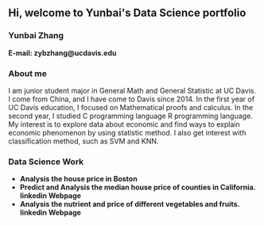 <h2> Hi, welcome to Yunbai's Data Science portfolio </h2>
<h3>  Yunbai Zhang </h3>
<strong> E-mail: zybzhang@ucdavis.edu</strong>
<h3> About me </h3>
 I am junior student major in General Math and General Statistic at UC Davis. I come from China, and I have come to Davis since 2014.  In the first year of UC Davis education, I focused on Mathematical proofs and calculus. In the second year, I studied C programming language R programming language. My interest is to explore data about economic and find ways to explain economic phenomenon by using statistic method. I also get interest with classification method, such as SVM and KNN.</em>
<h3>Data Science Work </h3>
<strong>
<ul>
<li>Analysis the house price in Boston</li>
<li>Predict and Analysis the median house price of counties in California.<a herf="https://github.com/Timmy1123/Timmy1123/blob/master/STA%2B141%2BB%2BProject%2BFinal%2BDraft.html"> linkedin Webpage</a ></li>
<li>Analysis the nutrient and price of different vegetables and fruits.<a herf="https://github.com/Timmy1123/Timmy1123/blob/master/STA%20141B%20assignment4.ipynb"> linkedin Webpage</a ></li>
</ul>
</strong>
